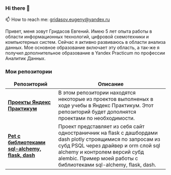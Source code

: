 ### Hi there 👋
📫 How to reach me: gridasov.eugeny@yandex.ru

Привет, меня зовут Гридасов Евгений. Имею 5 лет опыта работы в области информационных технологий, цифровой схемотехники и компьютерных систем. Сейчас я активно развиваюсь в области анализа данных. Мое основное образование включает эту область, а так-же я получил дополнительное образование в Yandex Practicum по профессии Аналитик Данных.

<h3>Мои репозитории</h3>

<table width=100%>
  <thead align="center">
    <tr border: none;>
      <td><b>Репозиторий</b></td>
      <td><b>Описание</b></td>
    </tr>
  </thead>
 <tbody>


<tr>
      <td><a href="https://github.com/GridasovEugeny/yandex-praktikum-da-projects"><b>Проекты Яндекс Практикум</b></a></td>
      <td>В этом репозитории находятся некоторые из проектов выполненых в ходе учебы в Яндекс Практикум. Этот репозиторий будет дополнятся проектами по необходимости.</td>

</tr>    
<tr>
      <td><a href="https://github.com/GridasovEugeny/sqlalchemy_flask_dash__project"><b>Pet с библиотеками sql-alchemy, flask, dash</b></a></td>
      <td>Проект представляет из себя сайт одностраничник на flask с дашбордами dash plotly строящимися по запросам из субд PSQL через драйвер и orm слой sql alchemy и контролем версий субд alembic. Пример моей работы с библиотеками sql-alchemy, flask, dash.</td>
</tr>
  </tbody>
</table>
